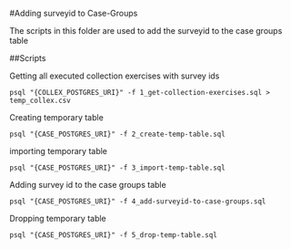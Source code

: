 #Adding surveyid to Case-Groups

The scripts in this folder are used to add the surveyid to the case groups table

##Scripts

Getting all executed collection exercises with survey ids

`psql "{COLLEX_POSTGRES_URI}" -f 1_get-collection-exercises.sql > temp_collex.csv`

Creating temporary table

`psql "{CASE_POSTGRES_URI}" -f 2_create-temp-table.sql`

importing temporary table

`psql "{CASE_POSTGRES_URI}" -f 3_import-temp-table.sql`

Adding survey id to the case groups table

`psql "{CASE_POSTGRES_URI}" -f 4_add-surveyid-to-case-groups.sql`

Dropping temporary table

`psql "{CASE_POSTGRES_URI}" -f 5_drop-temp-table.sql`